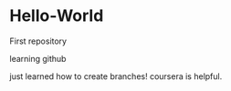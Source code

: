 # Hello-World
First repository

learning github


just learned how to create branches! coursera is helpful.
